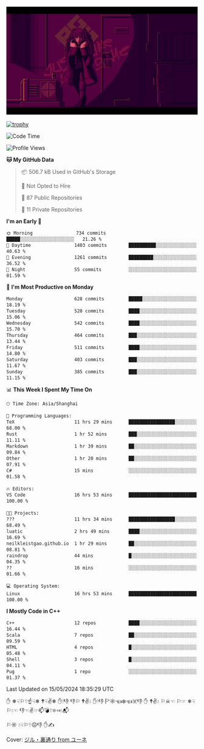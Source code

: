 ![](imgs/main.png)

[![trophy](https://github-profile-trophy.vercel.app/?username=NeilKleistGao&theme=dracula)](https://github.com/ryo-ma/github-profile-trophy)

<!--START_SECTION:waka-->
![Code Time](http://img.shields.io/badge/Code%20Time-984%20hrs%2039%20mins-blue)

![Profile Views](http://img.shields.io/badge/Profile%20Views-0-blue)

**🐱 My GitHub Data** 

> 📦 506.7 kB Used in GitHub's Storage 
 > 
> 🚫 Not Opted to Hire
 > 
> 📜 87 Public Repositories 
 > 
> 🔑 11 Private Repositories 
 > 
**I'm an Early 🐤** 

```text
🌞 Morning                734 commits         █████░░░░░░░░░░░░░░░░░░░░   21.26 % 
🌆 Daytime                1403 commits        ██████████░░░░░░░░░░░░░░░   40.63 % 
🌃 Evening                1261 commits        █████████░░░░░░░░░░░░░░░░   36.52 % 
🌙 Night                  55 commits          ░░░░░░░░░░░░░░░░░░░░░░░░░   01.59 % 
```
📅 **I'm Most Productive on Monday** 

```text
Monday                   628 commits         █████░░░░░░░░░░░░░░░░░░░░   18.19 % 
Tuesday                  520 commits         ████░░░░░░░░░░░░░░░░░░░░░   15.06 % 
Wednesday                542 commits         ████░░░░░░░░░░░░░░░░░░░░░   15.70 % 
Thursday                 464 commits         ███░░░░░░░░░░░░░░░░░░░░░░   13.44 % 
Friday                   511 commits         ████░░░░░░░░░░░░░░░░░░░░░   14.80 % 
Saturday                 403 commits         ███░░░░░░░░░░░░░░░░░░░░░░   11.67 % 
Sunday                   385 commits         ███░░░░░░░░░░░░░░░░░░░░░░   11.15 % 
```


📊 **This Week I Spent My Time On** 

```text
🕑︎ Time Zone: Asia/Shanghai

💬 Programming Languages: 
TeX                      11 hrs 29 mins      █████████████████░░░░░░░░   68.00 % 
Rust                     1 hr 52 mins        ███░░░░░░░░░░░░░░░░░░░░░░   11.11 % 
Markdown                 1 hr 39 mins        ██░░░░░░░░░░░░░░░░░░░░░░░   09.84 % 
Other                    1 hr 20 mins        ██░░░░░░░░░░░░░░░░░░░░░░░   07.91 % 
C#                       15 mins             ░░░░░░░░░░░░░░░░░░░░░░░░░   01.58 % 

🔥 Editors: 
VS Code                  16 hrs 53 mins      █████████████████████████   100.00 % 

🐱‍💻 Projects: 
???                      11 hrs 34 mins      █████████████████░░░░░░░░   68.49 % 
luatic                   2 hrs 49 mins       ████░░░░░░░░░░░░░░░░░░░░░   16.69 % 
neilkleistgao.github.io  1 hr 29 mins        ██░░░░░░░░░░░░░░░░░░░░░░░   08.81 % 
raindrop                 44 mins             █░░░░░░░░░░░░░░░░░░░░░░░░   04.35 % 
??                       16 mins             ░░░░░░░░░░░░░░░░░░░░░░░░░   01.66 % 

💻 Operating System: 
Linux                    16 hrs 53 mins      █████████████████████████   100.00 % 
```

**I Mostly Code in C++** 

```text
C++                      12 repos            ████░░░░░░░░░░░░░░░░░░░░░   16.44 % 
Scala                    7 repos             ██░░░░░░░░░░░░░░░░░░░░░░░   09.59 % 
HTML                     4 repos             █░░░░░░░░░░░░░░░░░░░░░░░░   05.48 % 
Shell                    3 repos             █░░░░░░░░░░░░░░░░░░░░░░░░   04.11 % 
Pug                      1 repo              ░░░░░░░░░░░░░░░░░░░░░░░░░   01.37 % 
```




 Last Updated on 15/05/2024 18:35:29 UTC
<!--END_SECTION:waka-->

✋ ❄☟⚐🕆☝☟❄ 🕈☟✌❄ ✋🕯👎 👎⚐ 🕈✌💧 ✋🕯👎 🏱☼☜❄☜☠👎 ✋ 🕈✌💧 ⚐☠☜ ⚐☞ ❄☟⚐💧☜ 👎☜✌☞📫💣🕆❄☜💧📬

⚐☼ 💧☟⚐🕆☹👎 ✋✍

Cover: [ジル・裏通り from ユーネ](https://www.pixiv.net/artworks/62127066)
